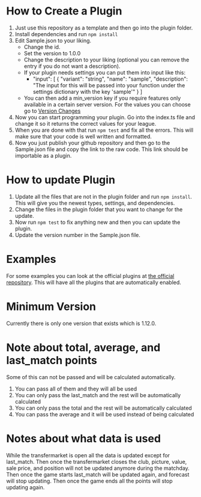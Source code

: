 # How to Create a Plugin

1. Just use this repository as a template and then go into the plugin folder.
2. Install dependencies and run `npm install`
3. Edit Sample.json to your liking.
   - Change the id.
   - Set the version to 1.0.0
   - Change the description to your liking (optional you can remove the entry if you do not want a description).
   - If your plugin needs settings you can put them into input like this:
     - "input": [
       {
       "variant": "string",
       "name": "sample",
       "description": "The input for this will be passed into your function under the settings dictionary with the key 'sample'"
       }
       ]
   - You can then add a min_version key if you require features only available in a certain server version. For the values you can choose go to [Version Changes](#Minimum-Version)
4. Now you can start programming your plugin. Go into the index.ts file and change it so it returns the correct values for your league.
5. When you are done with that run `npm test` and fix all the errors. This will make sure that your code is well written and formatted.
6. Now you just publish your github repository and then go to the Sample.json file and copy the link to the raw code. This link should be importable as a plugin.

# How to update Plugin

1. Update all the files that are not in the plugin folder and run `npm install`. This will give you the newest types, settings, and dependencies.
2. Change the files in the plugin folder that you want to change for the update.
3. Now run `npm test` to fix anything new and then you can update the plugin.
4. Update the version number in the Sample.json file.

# Examples

For some examples you can look at the official plugins at [the official repository](https://github.com/Lukasdotcom/fantasy-manager/tree/main/store). This will have all the plugins that are automatically enabled.

# Minimum Version

Currently there is only one version that exists which is 1.12.0.

# Note about total, average, and last_match points

Some of this can not be passed and will be calculated automatically.

1. You can pass all of them and they will all be used
2. You can only pass the last_match and the rest will be automatically calculated
3. You can only pass the total and the rest will be automatically calculated
4. You can pass the average and it will be used instead of being calculated

# Notes about what data is used

While the transfermarket is open all the data is updated except for last_match. Then once the transfermarket closes the club, picture, value, sale price, and position will not be updated anymore during the matchday. Then once the game starts last_match will be updated again, and forecast will stop updating. Then once the game ends all the points will stop updating again.
